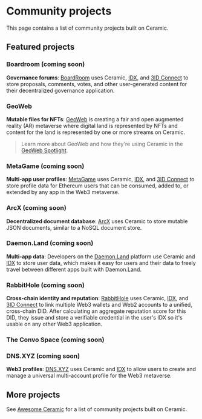 # Community projects
This page contains a list of community projects built on Ceramic.

## **Featured projects**

### Boardroom (coming soon)
**Governance forums**: [BoardRoom](https://boardroom.info) uses Ceramic, [IDX](../tools/identity/idx.md), and [3ID Connect](../authentication/wallets/3id-connect.md) to store proposals, comments, votes, and other user-generated content for their decentralized governance application.

### GeoWeb
**Mutable files for NFTs**: [GeoWeb](https://geoweb.network) is creating a fair and open augmented reality (AR) metaverse where digital land is represented by NFTs and content for the land is represented by one or more streams on Ceramic. 

> Learn more about GeoWeb and how they're using Ceramic in the [GeoWeb Spotlight](https://blog.ceramic.network/geo-web-is-connecting-digital-content-to-the-physical-world-with-nfts-and-ceramic/).

### MetaGame (coming soon)
**Multi-app user profiles**: [MetaGame](https://metagame.wtf) uses Ceramic, [IDX](../tools/identity/idx.md), and [3ID Connect](../authentication/wallets/3id-connect.md) to store profile data for Ethereum users that can be consumed, added to, or extended by any app in the Web3 metaverse.

### ArcX (coming soon)
**Decentralized document database**: [ArcX](https://arcx.game) uses Ceramic to store mutable JSON documents, similar to a NoSQL document store.

### Daemon.Land (coming soon)
**Multi-app data**: Developers on the [Daemon.Land](https://daemon.land) platform use Ceramic and [IDX](../tools/identity/idx.md) to store user data, which makes it easy for users and their data to freely travel between different apps built with Daemon.Land.

### RabbitHole (coming soon)
**Cross-chain identity and reputation**: [RabbitHole](https://rabbithole.gg) uses Ceramic, [IDX](../tools/identity/idx.md), and [3ID Connect](../authentication/wallets/3id-connect.md) to link multiple Web3 wallets and Web2 accounts to a unified, cross-chain DID. After calculating an aggregate reputation score for this DID, they issue and store a verifiable credential in the user's IDX so it's usable on any other Web3 application.

### The Convo Space (coming soon)


### DNS.XYZ (coming soon)
**Web3 profiles**: [DNS.XYZ](https://dns.xyz) uses Ceramic and [IDX](../tools/identity/idx.md) to allow users to create and manage a universal multi-account profile for the Web3 metaverse.


## **More projects**

See [Awesome Ceramic](https://github.com/ceramicnetwork/awesome) for a list of community projects built on Ceramic.

</br></br></br>
